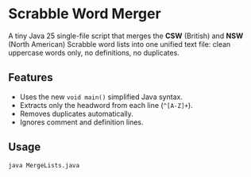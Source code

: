 # Scrabble Word Merger

A tiny Java 25 single-file script that merges the **CSW** (British) and **NSW** (North American) Scrabble word lists into one unified text file: clean uppercase words only, no definitions, no duplicates.

## Features

- Uses the new `void main()` simplified Java syntax.
- Extracts only the headword from each line (`^[A-Z]+`).
- Removes duplicates automatically.
- Ignores comment and definition lines.

## Usage

```bash
java MergeLists.java
```
